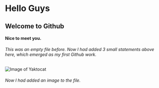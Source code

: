 # Hello Guys
## Welcome to Github
#### Nice to meet you.
###### This was an empty file before. Now I had added 3 small statements above here, which emerged as my first Github work.
![Image of Yaktocat](https://octodex.github.com/images/yaktocat.png)
###### Now I had added an image to the file.
